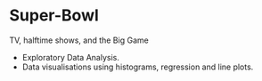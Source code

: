 # Super-Bowl
TV, halftime shows, and the Big Game

- Exploratory Data Analysis.
- Data visualisations using histograms, regression and line plots.
